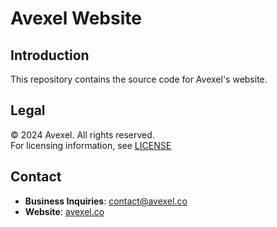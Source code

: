 # Avexel Website

## Introduction

This repository contains the source code for Avexel's website.

## Legal

© 2024 Avexel. All rights reserved.  
For licensing information, see [LICENSE](LICENSE)

## Contact

- **Business Inquiries**: contact@avexel.co
- **Website**: [avexel.co](https://www.avexel.co)
